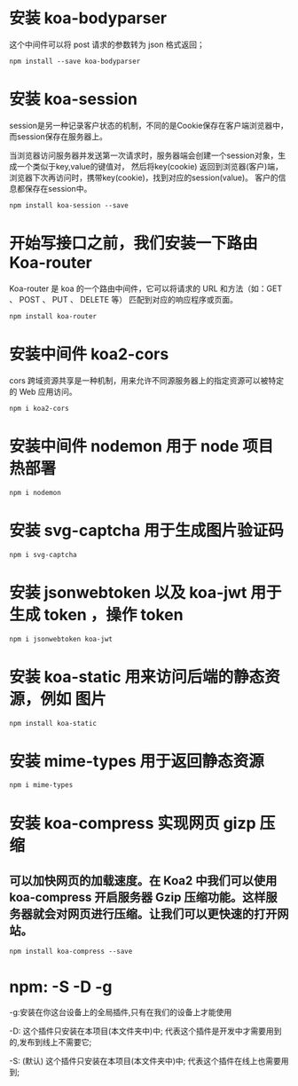 # 安装 koa-bodyparser

这个中间件可以将 post 请求的参数转为 json 格式返回；

```
npm install --save koa-bodyparser
```

# 安装 koa-session

session是另一种记录客户状态的机制，不同的是Cookie保存在客户端浏览器中，而session保存在服务器上。

当浏览器访问服务器并发送第一次请求时，服务器端会创建一个session对象，生成一个类似于key,value的键值对， 然后将key(cookie)
返回到浏览器(客户)端，浏览器下次再访问时，携带key(cookie)，找到对应的session(value)。 客户的信息都保存在session中。

```
npm install koa-session --save
```

# 开始写接口之前，我们安装一下路由 Koa-router

Koa-router 是 koa 的一个路由中间件，它可以将请求的 URL 和方法（如：GET 、 POST 、 PUT 、 DELETE 等） 匹配到对应的响应程序或页面。

```
npm install koa-router
```

# 安装中间件 koa2-cors

cors 跨域资源共享是一种机制，用来允许不同源服务器上的指定资源可以被特定的 Web 应用访问。

```
npm i koa2-cors
```

# 安装中间件 nodemon 用于 node 项目热部署

```
npm i nodemon
```

# 安装 svg-captcha 用于生成图片验证码

```
npm i svg-captcha
```

# 安装 jsonwebtoken 以及 koa-jwt 用于生成 token ，操作 token

```
npm i jsonwebtoken koa-jwt
```

# 安装 koa-static 用来访问后端的静态资源，例如 图片

```
npm install koa-static
```

# 安装 mime-types 用于返回静态资源

```
npm i mime-types
```

# 安装 koa-compress 实现网页 gizp 压缩

## 可以加快网页的加载速度。在 Koa2 中我们可以使用 koa-compress 开启服务器 Gzip 压缩功能。这样服务器就会对网页进行压缩。让我们可以更快速的打开网站。

```
npm install koa-compress --save
```

# npm: -S -D -g

-g:安装在你这台设备上的全局插件,只有在我们的设备上才能使用

-D: 这个插件只安装在本项目(本文件夹中)中; 代表这个插件是开发中才需要用到的,发布到线上不需要它;

-S: (默认) 这个插件只安装在本项目(本文件夹中)中; 代表这个插件在线上也需要用到;
